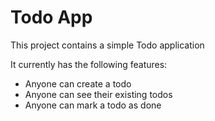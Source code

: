 # Todo App

This project contains a simple Todo application

It currently has the following features:
- Anyone can create a todo
- Anyone can see their existing todos
- Anyone can mark a todo as done
